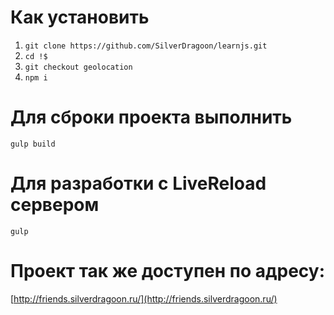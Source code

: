 # Как установить

1. `git clone https://github.com/SilverDragoon/learnjs.git`
2. `cd !$`
3. `git checkout geolocation`
3. `npm i`

# Для сброки проекта выполнить
```
gulp build
```
# Для разработки с LiveReload сервером
```
gulp
```
# Проект так же доступен по адресу:

[http://friends.silverdragoon.ru/](http://friends.silverdragoon.ru/)

